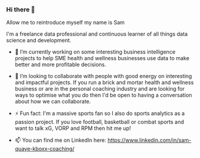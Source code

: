 ### Hi there 👋 

Allow me to reintroduce myself my name is Sam

I'm a freelance data professional and continuous learner of all things data science and development.

- 🔭 I’m currently working on some interesting business intelligence projects to help SME health and wellness businesses use data to make better and more profitable decisions. 

- 👯 I’m looking to collaborate with people with good energy on interesting and impactful projects. If you run a brick and mortar health and wellness business or are in the personal coaching industry and are looking for ways to optimise what you do then I'd be open to having a conversation about how we can collaborate.   

- ⚡ Fun fact: I'm a massive sports fan so I also do sports analytics as a passion project. If you love football, basketball or combat sports and want to talk xG, VORP and RPM then hit me up!

- 📫 You can find me on LinkedIn here: https://www.linkedin.com/in/sam-quaye-kboxx-coaching/ 

<!--
**samquaye82/samquaye82** is a ✨ _special_ ✨ repository because its `README.md` (this file) appears on your GitHub profile.

Here are some ideas to get you started:

- 🔭 I’m currently working on ...
- 🌱 I’m currently learning ...
- 👯 I’m looking to collaborate on ...
- 🤔 I’m looking for help with ...
- 💬 Ask me about ...
- 📫 How to reach me: ...
- 😄 Pronouns: ...
- ⚡ Fun fact: ...
-->

